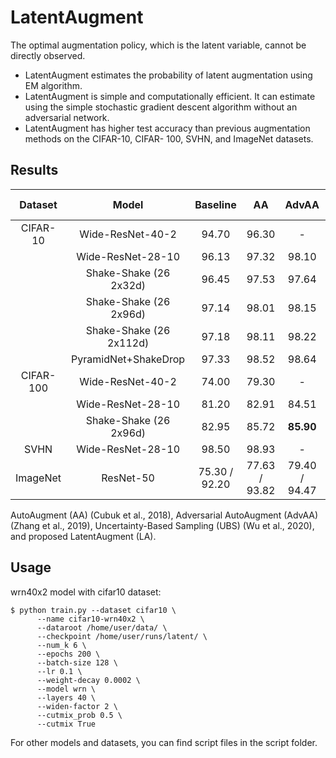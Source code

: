 # LatentAugment

The optimal augmentation policy, which is the latent variable, cannot be directly observed.
- LatentAugment estimates the probability of latent augmentation using EM algorithm. 
- LatentAugment is simple and computationally efficient. It can estimate using the simple stochastic gradient descent algorithm without an adversarial network.
- LatentAugment has higher test accuracy than previous augmentation methods on the CIFAR-10, CIFAR- 100, SVHN, and ImageNet datasets.

## Results
|  Dataset  |          Model          |    Baseline   |       AA      |     AdvAA     |  UBS  |       LA  (proposed)     |
|:---------:|:-----------------------:|:-------------:|:-------------:|:-------------:|:-----:|:-------------:|
|  CIFAR-10 |     Wide-ResNet-40-2    |     94.70     |     96.30     |       -       |   -   |  <b>97.27</b>  |
|           |    Wide-ResNet-28-10    |     96.13     |     97.32     |     98.10     | 97.89 |   <b>98.25</b>  |
|           |  Shake-Shake (26 2x32d) |     96.45     |     97.53     |     97.64     |   -   |   <b> 97.68</b>   |
|           |  Shake-Shake (26 2x96d) |     97.14     |     98.01     |     98.15     | 98.27 |   <b>98.42</b>   |
|           | Shake-Shake (26 2x112d) |     97.18     |     98.11     |     98.22     |   -   |   <b>98.44</b>   |
|           |   PyramidNet+ShakeDrop  |     97.33     |     98.52     |     98.64     | 98.66 |   <b>98.72</b>   |
| CIFAR-100 |     Wide-ResNet-40-2    |     74.00     |     79.30     |       -       |   -   |   <b>80.90</b>   |
|           |    Wide-ResNet-28-10    |     81.20     |     82.91     |     84.51     | 84.54 |   <b>84.98</b>   |
|           |  Shake-Shake (26 2x96d) |     82.95     |     85.72     |     <b>85.90</b>     |   -   |   85.88  |
|    SVHN   |    Wide-ResNet-28-10    |     98.50     |     98.93     |       -       |   -   |     <b>98.99 </b>     |
|  ImageNet |        ResNet-50        | 75.30 / 92.20 | 77.63 / 93.82 | 79.40 / 94.47 |   -   | <b>80.08 / 94.95</b>  |

 AutoAugment (AA) (Cubuk et al., 2018), Adversarial AutoAugment (AdvAA) (Zhang et al., 2019), Uncertainty-Based Sampling (UBS) (Wu et al., 2020), and proposed LatentAugment (LA). 

## Usage
wrn40x2 model with cifar10 dataset:
```
$ python train.py --dataset cifar10 \
      --name cifar10-wrn40x2 \
      --dataroot /home/user/data/ \
      --checkpoint /home/user/runs/latent/ \
      --num_k 6 \
      --epochs 200 \
      --batch-size 128 \
      --lr 0.1 \
      --weight-decay 0.0002 \
      --model wrn \
      --layers 40 \
      --widen-factor 2 \
      --cutmix_prob 0.5 \
      --cutmix True
```

For other models and datasets, you can find script files in the script folder.
